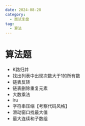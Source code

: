 ```yaml
---
date: 2024-08-28
category:
  - 面试复盘
tag:
  - 算法
---
```


# 算法题

- K路归并
- 找出列表中出现次数大于1的所有数
- 链表反转
- 链表删除重复元素
- 大数乘法
- lru
- 字符串压缩【考察代码风格】
- 滑动窗口找最大值
- 最大连续和子数组